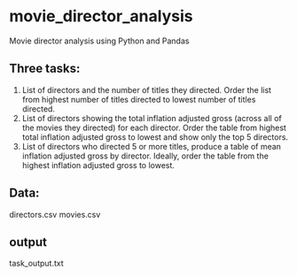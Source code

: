 # movie_director_analysis
Movie director analysis using Python and Pandas

## Three tasks:
1. List of directors and the number of titles they directed. Order the list from highest number of titles directed to lowest number of titles directed.
2. List of directors showing the total inflation adjusted gross (across all of the movies they directed) for each director. Order the table from highest total inflation adjusted gross to lowest and show only the top 5 directors.
3. List of directors who directed 5 or more titles, produce a table of mean inflation adjusted gross by director. Ideally, order the table from the highest inflation adjusted gross to lowest.

## Data:
directors.csv 
movies.csv

## output
task_output.txt
